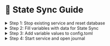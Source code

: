 # 🔌 State Sync Guide

<details>

<summary>Step 1: Stop existing service and reset database</summary>

```bash
sudo systemctl stop firmachaind
firmachaind unsafe-reset-all --keep-addr-book
```

</details>

<details>

<summary>Step 2: Fill variables with data for State Sync</summary>

```bash
RPC="https://firmachain-rpc.anyvalid.com:443"
RECENT_HEIGHT=$(curl -s $RPC/block | jq -r .result.block.header.height)
TRUST_HEIGHT=$((RECENT_HEIGHT - 1000))
TRUST_HASH=$(curl -s "$RPC/block?height=$TRUST_HEIGHT" | jq -r .result.block_id.hash)
PEER="c73d22b6a749534ff17c3ccebb00bb2b2215c525@207.180.239.3:26656"
```

</details>

<details>

<summary>Step 3: Add variable values to config.toml</summary>

```bash
sed -i.bak -E "s|^(enable[[:space:]]+=[[:space:]]+).*$|\1true| ; \
s|^(rpc_servers[[:space:]]+=[[:space:]]+).*$|\1\"$RPC,$RPC\"| ; \
s|^(trust_height[[:space:]]+=[[:space:]]+).*$|\1$TRUST_HEIGHT| ; \
s|^(trust_hash[[:space:]]+=[[:space:]]+).*$|\1\"$TRUST_HASH\"|" $HOME/.firmachain/config/config.toml
sed -i.bak -e "s/^persistent_peers *=.*/persistent_peers = \"$PEER\"/" $HOME/.firmachain/config/config.toml
```

</details>

<details>

<summary>Step 4: Start service and open journal</summary>

```bash
sudo systemctl restart firmachaind
sudo journalctl -u firmachaind -f -o cat
```

</details>
